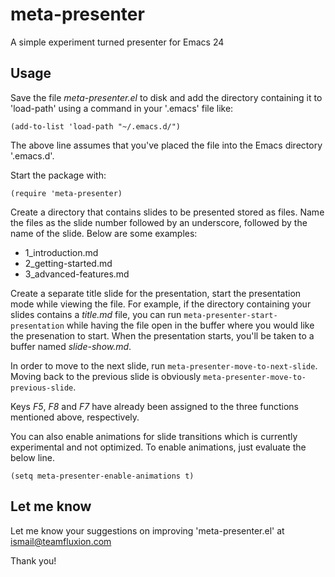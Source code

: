 meta-presenter
==============

A simple experiment turned presenter for Emacs 24

## Usage

Save the file *meta-presenter.el* to disk and add the directory containing it to 'load-path' using a command in your '.emacs' file like:

    (add-to-list 'load-path "~/.emacs.d/")
    
The above line assumes that you've placed the file into the Emacs directory '.emacs.d'.

Start the package with:

    (require 'meta-presenter)

Create a directory that contains slides to be presented stored as files. Name the files as the slide number followed by an underscore, followed by the name of the slide. Below are some examples:

*   1_introduction.md
*   2_getting-started.md
*   3_advanced-features.md

Create a separate title slide for the presentation, start the presentation mode while viewing the file. For example, if the directory containing your slides contains a *title.md* file, you can run `meta-presenter-start-presentation` while having the file open in the buffer where you would like the presenation to start. When the presentation starts, you'll be taken to a buffer named *slide-show.md*.

In order to move to the next slide, run `meta-presenter-move-to-next-slide`. Moving back to the previous slide is obviously `meta-presenter-move-to-previous-slide`.

Keys *F5*, *F8* and *F7* have already been assigned to the three functions mentioned above, respectively.

You can also enable animations for slide transitions which is currently experimental and not optimized. To enable animations, just evaluate the below line.

    (setq meta-presenter-enable-animations t)

## Let me know
Let me know your suggestions on improving 'meta-presenter.el' at ismail@teamfluxion.com

Thank you!
